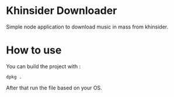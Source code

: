 # Khinsider Downloader
Simple node application to download music in mass from khinsider.

# How to use

You can build the project with :
```
dpkg .
```
After that run the file based on your OS.

